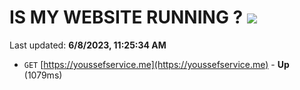 # IS MY WEBSITE RUNNING ? [![](https://img.shields.io/static/v1?label=Sponsor&message=%E2%9D%A4&logo=GitHub&color=%23fe8e86)](https://github.com/sponsors/<username>)

Last updated: **6/8/2023, 11:25:34 AM**

- `GET` [https://youssefservice.me](https://youssefservice.me) - **Up** (1079ms)
